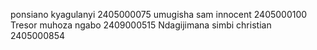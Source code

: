 ponsiano kyagulanyi 2405000075
umugisha sam innocent 2405000100
Tresor muhoza ngabo 2409000515
Ndagijimana simbi christian 2405000854
